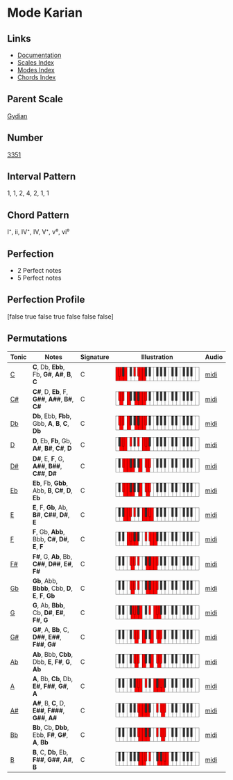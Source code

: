 # Mode Karian

## Links

- [Documentation](index.md)
- [Scales Index](Scales.md)
- [Modes Index](Modes.md)
- [Chords Index](Chords.md)

## Parent Scale

[Gydian](ScaleGydian.md)

## Number

[3351](https://ianring.com/musictheory/scales/3351)

## Interval Pattern

1, 1, 2, 4, 2, 1, 1

## Chord Pattern

I⁺, ii, IV⁺, IV, V⁺, v⁰, vi⁰

## Perfection

- 2 Perfect notes
- 5 Perfect notes

## Perfection Profile

[false true false true false false false]

## Permutations

| Tonic | Notes | Signature | Illustration | Audio |
|-------|-------|-----------|--------------|-------|
| [C](ModeCNaturalKarian.md) | **C**, Db, **Ebb**, Fb, **G#**, **A#**, **B**, **C** | C | ![CNaturalKarian](ModeCNaturalKarian.png) | [midi](https://github.com/edipermadi/music/blob/main/docs/ModeCNaturalKarian.mid?raw=true) |
| [C#](ModeCSharpKarian.md) | **C#**, D, **Eb**, F, **G##**, **A##**, **B#**, **C#** | C | ![CSharpKarian](ModeCSharpKarian.png) | [midi](https://github.com/edipermadi/music/blob/main/docs/ModeCSharpKarian.mid?raw=true) |
| [Db](ModeDFlatKarian.md) | **Db**, Ebb, **Fbb**, Gbb, **A**, **B**, **C**, **Db** | C | ![DFlatKarian](ModeDFlatKarian.png) | [midi](https://github.com/edipermadi/music/blob/main/docs/ModeDFlatKarian.mid?raw=true) |
| [D](ModeDNaturalKarian.md) | **D**, Eb, **Fb**, Gb, **A#**, **B#**, **C#**, **D** | C | ![DNaturalKarian](ModeDNaturalKarian.png) | [midi](https://github.com/edipermadi/music/blob/main/docs/ModeDNaturalKarian.mid?raw=true) |
| [D#](ModeDSharpKarian.md) | **D#**, E, **F**, G, **A##**, **B##**, **C##**, **D#** | C | ![DSharpKarian](ModeDSharpKarian.png) | [midi](https://github.com/edipermadi/music/blob/main/docs/ModeDSharpKarian.mid?raw=true) |
| [Eb](ModeEFlatKarian.md) | **Eb**, Fb, **Gbb**, Abb, **B**, **C#**, **D**, **Eb** | C | ![EFlatKarian](ModeEFlatKarian.png) | [midi](https://github.com/edipermadi/music/blob/main/docs/ModeEFlatKarian.mid?raw=true) |
| [E](ModeENaturalKarian.md) | **E**, F, **Gb**, Ab, **B#**, **C##**, **D#**, **E** | C | ![ENaturalKarian](ModeENaturalKarian.png) | [midi](https://github.com/edipermadi/music/blob/main/docs/ModeENaturalKarian.mid?raw=true) |
| [F](ModeFNaturalKarian.md) | **F**, Gb, **Abb**, Bbb, **C#**, **D#**, **E**, **F** | C | ![FNaturalKarian](ModeFNaturalKarian.png) | [midi](https://github.com/edipermadi/music/blob/main/docs/ModeFNaturalKarian.mid?raw=true) |
| [F#](ModeFSharpKarian.md) | **F#**, G, **Ab**, Bb, **C##**, **D##**, **E#**, **F#** | C | ![FSharpKarian](ModeFSharpKarian.png) | [midi](https://github.com/edipermadi/music/blob/main/docs/ModeFSharpKarian.mid?raw=true) |
| [Gb](ModeGFlatKarian.md) | **Gb**, Abb, **Bbbb**, Cbb, **D**, **E**, **F**, **Gb** | C | ![GFlatKarian](ModeGFlatKarian.png) | [midi](https://github.com/edipermadi/music/blob/main/docs/ModeGFlatKarian.mid?raw=true) |
| [G](ModeGNaturalKarian.md) | **G**, Ab, **Bbb**, Cb, **D#**, **E#**, **F#**, **G** | C | ![GNaturalKarian](ModeGNaturalKarian.png) | [midi](https://github.com/edipermadi/music/blob/main/docs/ModeGNaturalKarian.mid?raw=true) |
| [G#](ModeGSharpKarian.md) | **G#**, A, **Bb**, C, **D##**, **E##**, **F##**, **G#** | C | ![GSharpKarian](ModeGSharpKarian.png) | [midi](https://github.com/edipermadi/music/blob/main/docs/ModeGSharpKarian.mid?raw=true) |
| [Ab](ModeAFlatKarian.md) | **Ab**, Bbb, **Cbb**, Dbb, **E**, **F#**, **G**, **Ab** | C | ![AFlatKarian](ModeAFlatKarian.png) | [midi](https://github.com/edipermadi/music/blob/main/docs/ModeAFlatKarian.mid?raw=true) |
| [A](ModeANaturalKarian.md) | **A**, Bb, **Cb**, Db, **E#**, **F##**, **G#**, **A** | C | ![ANaturalKarian](ModeANaturalKarian.png) | [midi](https://github.com/edipermadi/music/blob/main/docs/ModeANaturalKarian.mid?raw=true) |
| [A#](ModeASharpKarian.md) | **A#**, B, **C**, D, **E##**, **F###**, **G##**, **A#** | C | ![ASharpKarian](ModeASharpKarian.png) | [midi](https://github.com/edipermadi/music/blob/main/docs/ModeASharpKarian.mid?raw=true) |
| [Bb](ModeBFlatKarian.md) | **Bb**, Cb, **Dbb**, Ebb, **F#**, **G#**, **A**, **Bb** | C | ![BFlatKarian](ModeBFlatKarian.png) | [midi](https://github.com/edipermadi/music/blob/main/docs/ModeBFlatKarian.mid?raw=true) |
| [B](ModeBNaturalKarian.md) | **B**, C, **Db**, Eb, **F##**, **G##**, **A#**, **B** | C | ![BNaturalKarian](ModeBNaturalKarian.png) | [midi](https://github.com/edipermadi/music/blob/main/docs/ModeBNaturalKarian.mid?raw=true) |
